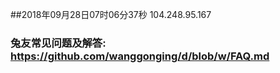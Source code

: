 ##2018年09月28日07时06分37秒 104.248.95.167
### 兔友常见问题及解答: https://github.com/wanggonging/d/blob/w/FAQ.md

